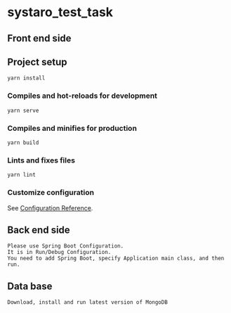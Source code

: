 # systaro_test_task

## Front end side
## Project setup
```
yarn install
```

### Compiles and hot-reloads for development
```
yarn serve
```

### Compiles and minifies for production
```
yarn build
```

### Lints and fixes files
```
yarn lint
```

### Customize configuration
See [Configuration Reference](https://cli.vuejs.org/config/).

## Back end side 
```
Please use Spring Boot Configuration. 
It is in Run/Debug Configuration. 
You need to add Spring Boot, specify Application main class, and then run.
```

## Data base 
```
Download, install and run latest version of MongoDB
```

